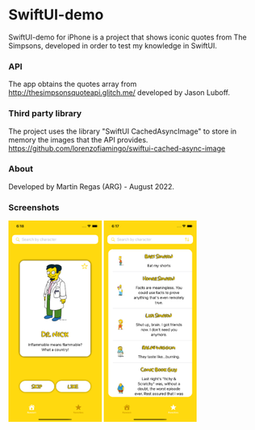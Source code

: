 # SwiftUI-demo

SwiftUI-demo for iPhone is a project that shows iconic quotes from The Simpsons, developed in order to test my knowledge in SwiftUI.

### API 

The app obtains the quotes array from http://thesimpsonsquoteapi.glitch.me/ developed by Jason Luboff.

### Third party library

The project uses the library "SwiftUI CachedAsyncImage" to store in memory the images that the API provides.
https://github.com/lorenzofiamingo/swiftui-cached-async-image

### About

Developed by Martin Regas (ARG) - August 2022.

### Screenshots

<img src="Screenshots/Screenshot1.png" height="400" alt="Screenshot"/> <img src="Screenshots/Screenshot2.png" height="400" alt="Screenshot"/>
